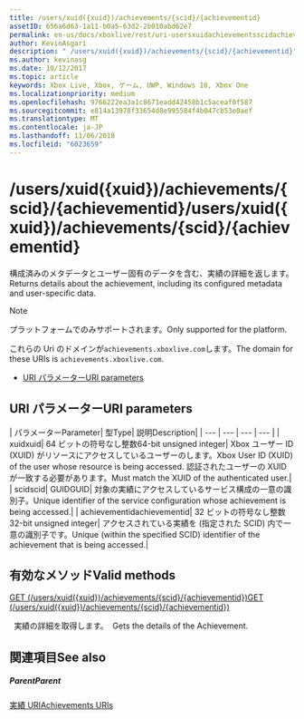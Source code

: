 ```yaml
---
title: /users/xuid({xuid})/achievements/{scid}/{achievementid}
assetID: 656a6d63-1a11-b0a5-63d2-2b010abd62e7
permalink: en-us/docs/xboxlive/rest/uri-usersxuidachievementsscidachievementid.html
author: KevinAsgari
description: " /users/xuid({xuid})/achievements/{scid}/{achievementid}"
ms.author: kevinasg
ms.date: 10/12/2017
ms.topic: article
keywords: Xbox Live, Xbox, ゲーム, UWP, Windows 10, Xbox One
ms.localizationpriority: medium
ms.openlocfilehash: 9766222ea3a1c8671eadd42458b1c5aceaf0f587
ms.sourcegitcommit: e814a13978f33654d8e995584f4b047cb53e0aef
ms.translationtype: MT
ms.contentlocale: ja-JP
ms.lasthandoff: 11/06/2018
ms.locfileid: "6023659"
---
```

# <a name="usersxuidxuidachievementsscidachievementid"></a><span data-ttu-id="c30d4-104">/users/xuid({xuid})/achievements/{scid}/{achievementid}</span><span class="sxs-lookup"><span data-stu-id="c30d4-104">/users/xuid({xuid})/achievements/{scid}/{achievementid}</span></span>
<span data-ttu-id="c30d4-105">構成済みのメタデータとユーザー固有のデータを含む、実績の詳細を返します。</span><span class="sxs-lookup"><span data-stu-id="c30d4-105">Returns details about the achievement, including its configured metadata and user-specific data.</span></span> 

> [!NOTE] 
> <span data-ttu-id="c30d4-106">プラットフォームでのみサポートされます。</span><span class="sxs-lookup"><span data-stu-id="c30d4-106">Only supported for the platform.</span></span> 

 
<span data-ttu-id="c30d4-107">これらの Uri のドメインが`achievements.xboxlive.com`します。</span><span class="sxs-lookup"><span data-stu-id="c30d4-107">The domain for these URIs is `achievements.xboxlive.com`.</span></span>
 
  * [<span data-ttu-id="c30d4-108">URI パラメーター</span><span class="sxs-lookup"><span data-stu-id="c30d4-108">URI parameters</span></span>](#ID4E2)
 
<a id="ID4E2"></a>

 
## <a name="uri-parameters"></a><span data-ttu-id="c30d4-109">URI パラメーター</span><span class="sxs-lookup"><span data-stu-id="c30d4-109">URI parameters</span></span>
 
| <span data-ttu-id="c30d4-110">パラメーター</span><span class="sxs-lookup"><span data-stu-id="c30d4-110">Parameter</span></span>| <span data-ttu-id="c30d4-111">型</span><span class="sxs-lookup"><span data-stu-id="c30d4-111">Type</span></span>| <span data-ttu-id="c30d4-112">説明</span><span class="sxs-lookup"><span data-stu-id="c30d4-112">Description</span></span>| 
| --- | --- | --- | --- | 
| <span data-ttu-id="c30d4-113">xuid</span><span class="sxs-lookup"><span data-stu-id="c30d4-113">xuid</span></span>| <span data-ttu-id="c30d4-114">64 ビットの符号なし整数</span><span class="sxs-lookup"><span data-stu-id="c30d4-114">64-bit unsigned integer</span></span>| <span data-ttu-id="c30d4-115">Xbox ユーザー ID (XUID) がリソースにアクセスしているユーザーのします。</span><span class="sxs-lookup"><span data-stu-id="c30d4-115">Xbox User ID (XUID) of the user whose resource is being accessed.</span></span> <span data-ttu-id="c30d4-116">認証されたユーザーの XUID が一致する必要があります。</span><span class="sxs-lookup"><span data-stu-id="c30d4-116">Must match the XUID of the authenticated user.</span></span>| 
| <span data-ttu-id="c30d4-117">scid</span><span class="sxs-lookup"><span data-stu-id="c30d4-117">scid</span></span>| <span data-ttu-id="c30d4-118">GUID</span><span class="sxs-lookup"><span data-stu-id="c30d4-118">GUID</span></span>| <span data-ttu-id="c30d4-119">対象の実績にアクセスしているサービス構成の一意の識別子。</span><span class="sxs-lookup"><span data-stu-id="c30d4-119">Unique identifier of the service configuration whose achievement is being accessed.</span></span>| 
| <span data-ttu-id="c30d4-120">achievementid</span><span class="sxs-lookup"><span data-stu-id="c30d4-120">achievementid</span></span>| <span data-ttu-id="c30d4-121">32 ビットの符号なし整数</span><span class="sxs-lookup"><span data-stu-id="c30d4-121">32-bit unsigned integer</span></span>| <span data-ttu-id="c30d4-122">アクセスされている実績を (指定された SCID) 内で一意の識別子です。</span><span class="sxs-lookup"><span data-stu-id="c30d4-122">Unique (within the specified SCID) identifier of the achievement that is being accessed.</span></span>| 
  
<a id="ID4EMC"></a>

 
## <a name="valid-methods"></a><span data-ttu-id="c30d4-123">有効なメソッド</span><span class="sxs-lookup"><span data-stu-id="c30d4-123">Valid methods</span></span>

[<span data-ttu-id="c30d4-124">GET (/users/xuid({xuid})/achievements/{scid}/{achievementid})</span><span class="sxs-lookup"><span data-stu-id="c30d4-124">GET (/users/xuid({xuid})/achievements/{scid}/{achievementid})</span></span>](uri-usersxuidachievementsscidachievementidget.md)

<span data-ttu-id="c30d4-125">&nbsp;&nbsp;実績の詳細を取得します。</span><span class="sxs-lookup"><span data-stu-id="c30d4-125">&nbsp;&nbsp;Gets the details of the Achievement.</span></span>
 
<a id="ID4EWC"></a>

 
## <a name="see-also"></a><span data-ttu-id="c30d4-126">関連項目</span><span class="sxs-lookup"><span data-stu-id="c30d4-126">See also</span></span>
 
<a id="ID4EYC"></a>

 
##### <a name="parent"></a><span data-ttu-id="c30d4-127">Parent</span><span class="sxs-lookup"><span data-stu-id="c30d4-127">Parent</span></span> 

[<span data-ttu-id="c30d4-128">実績 URI</span><span class="sxs-lookup"><span data-stu-id="c30d4-128">Achievements URIs</span></span>](atoc-reference-achievementsv2.md)

   